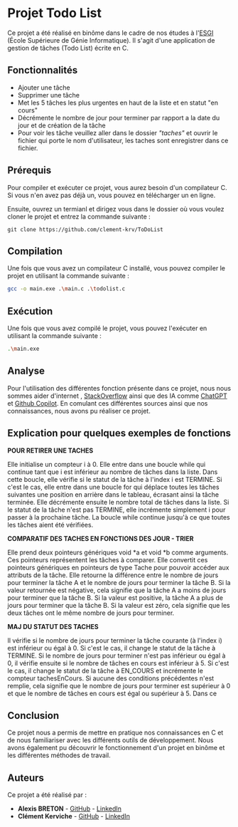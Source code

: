 # Projet Todo List

Ce projet a été réalisé en binôme dans le cadre de nos études à l'[ESGI](https://www.esgi.fr) (École Supérieure de Génie Informatique). Il s'agit d'une application de gestion de tâches (Todo List) écrite en C.

## Fonctionnalités

- Ajouter une tâche
- Supprimer une tâche
- Met les 5 tâches les plus urgentes en haut de la liste et en statut "en cours"
- Décrémente le nombre de jour pour terminer par rapport a la date du jour et de création de la tâche
- Pour voir les tâche veuillez aller dans le dossier *"taches"* et ouvrir le fichier qui porte le nom d'utilisateur, les taches sont enregistrer dans ce fichier.

## Prérequis

Pour compiler et exécuter ce projet, vous aurez besoin d'un compilateur C. Si vous n'en avez pas déjà un, vous pouvez en télécharger un en ligne.

Ensuite, ouvrez un termianl et dirigez vous dans le dossier où vous voulez cloner le projet et entrez la commande suivante :

```
git clone https://github.com/clement-krv/ToDoList
```

## Compilation

Une fois que vous avez un compilateur C installé, vous pouvez compiler le projet en utilisant la commande suivante :

```bash
gcc -o main.exe .\main.c .\todolist.c
```

## Exécution

Une fois que vous avez compilé le projet, vous pouvez l'exécuter en utilisant la commande suivante :

```bash
.\main.exe
```

## Analyse

Pour l'utilisation des différentes fonction présente dans ce projet, nous nous sommes aider d'internet , [StackOverflow](https://stackoverflow.com/) ainsi que des IA comme [ChatGPT](https://chat.openai.com) et [Github Copilot](https://copilot.github.com/). En comulant ces différentes sources ainsi que nos connaissances, nous avons pu réaliser ce projet.

## Explication pour quelques exemples de fonctions 

**POUR RETIRER UNE TACHES**

Elle initialise un compteur i à 0.
Elle entre dans une boucle while qui continue tant que i est inférieur au nombre de tâches dans la liste.
Dans cette boucle, elle vérifie si le statut de la tâche à l'index i est TERMINE.
Si c'est le cas, elle entre dans une boucle for qui déplace toutes les tâches suivantes une position en arrière dans le tableau, écrasant ainsi la tâche terminée.
Elle décrémente ensuite le nombre total de tâches dans la liste.
Si le statut de la tâche n'est pas TERMINE, elle incrémente simplement i pour passer à la prochaine tâche.
La boucle while continue jusqu'à ce que toutes les tâches aient été vérifiées.

**COMPARATIF DES TACHES EN FONCTIONS DES JOUR - TRIER**

Elle prend deux pointeurs génériques void *a et void *b comme arguments. Ces pointeurs représentent les tâches à comparer.
Elle convertit ces pointeurs génériques en pointeurs de type Tache pour pouvoir accéder aux attributs de la tâche.
Elle retourne la différence entre le nombre de jours pour terminer la tâche A et le nombre de jours pour terminer la tâche B. Si la valeur retournée est négative, cela signifie que la tâche A a moins de jours pour terminer que la tâche B. Si la valeur est positive, la tâche A a plus de jours pour terminer que la tâche B. Si la valeur est zéro, cela signifie que les deux tâches ont le même nombre de jours pour terminer.

**MAJ DU STATUT DES TACHES**

Il vérifie si le nombre de jours pour terminer la tâche courante (à l'index i) est inférieur ou égal à 0. Si c'est le cas, il change le statut de la tâche à TERMINE.
Si le nombre de jours pour terminer n'est pas inférieur ou égal à 0, il vérifie ensuite si le nombre de tâches en cours est inférieur à 5. Si c'est le cas, il change le statut de la tâche à EN_COURS et incrémente le compteur tachesEnCours.
Si aucune des conditions précédentes n'est remplie, cela signifie que le nombre de jours pour terminer est supérieur à 0 et que le nombre de tâches en cours est égal ou supérieur à 5. Dans ce 

## Conclusion

Ce projet nous a permis de mettre en pratique nos connaissances en C et de nous familiariser avec les différents outils de développement. Nous avons également pu découvrir le fonctionnement d'un projet en binôme et les différentes méthodes de travail. 

## Auteurs

Ce projet a été réalisé par : 

- **Alexis BRETON** - [GitHub](https://github.com/alexisb31) - [LinkedIn](https://www.linkedin.com/in/alexis-breton-84b66328b/)
- **Clément Kerviche** - [GitHub](https://github.com/clement-krv) - [LinkedIn](https://www.linkedin.com/in/clément-kerviche-6b7a44262/cl%C3%A9ment-kerviche-8b1b3b1b8/)
